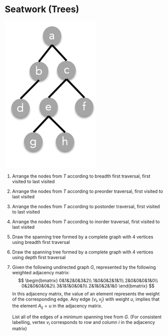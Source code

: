 # Seatwork (Trees)

![figure](https://raw.githubusercontent.com/HowDoIGitHelp/CMSC57CoursePack/refs/heads/master/Exercises/exertree.png)

1. Arrange the nodes from $T$ according to breadth first traversal, first visited to last visited

2. Arrange the nodes from $T$ according to preorder traversal, first visited to last visited

3. Arrange the nodes from $T$ according to postorder traversal, first visited to last visited

4. Arrange the nodes from $T$ according to inorder traversal, first visited to last visited

5. Draw the spanning tree formed by a complete graph with 4 vertices using breadth first traversal

6. Draw the spanning tree formed by a complete graph with 4 vertices using depth first traversal

7. Given the following undirected graph $G$, represented by the following weighted adjacency matrix:
   $$
   \begin{bmatrix}
   0&1&2&0&3&2\\
   1&0&0&2&1&1\\
   2&0&0&0&1&0\\
   0&2&0&0&0&2\\
   3&1&1&0&0&1\\
   2&1&0&2&1&0
   \end{bmatrix}
   $$
   In this adjacency matrix, the value of an element represents the weight of the corresponding edge. Any edge $\{v_i,v_j\}$ with weight $u$, implies that the element $A_{ij} = u$ in the adjacency matrix.

   List all of the edges of a minimum spanning tree from $G$. (For consistent labelling, vertex $v_i$ corresponds to row and column $i$ in the adjacency matrix)